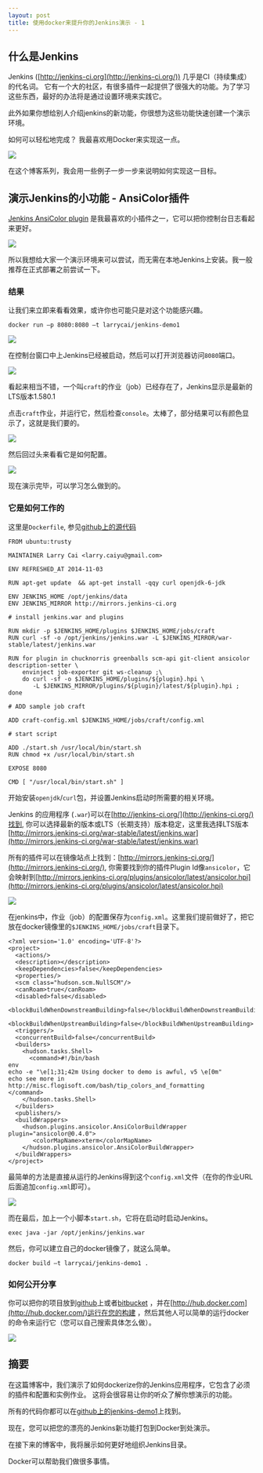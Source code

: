 ```yaml
---
layout: post
title: 使用docker来提升你的Jenkins演示 - 1 
---
```

## 什么是Jenkins

Jenkins ([http://jenkins-ci.org](http://jenkins-ci.org/)) 几乎是CI（持续集成）的代名词。 它有一个大的社区，有很多插件一起提供了很强大的功能。为了学习这些东西，最好的办法将是通过设置环境来实践它。

此外如果你想给别人介绍jenkins的新功能，你很想为这些功能快速创建一个演示环境。

如何可以轻松地完成？ 我最喜欢用Docker来实现这一点。

![](http://larrycaiyu.com/images/jenkins-demo1-1.png)

在这个博客系列，我会用一些例子一步一步来说明如何实现这一目标。

## 演示Jenkins的小功能 - AnsiColor插件

[Jenkins AnsiColor plugin](https://wiki.jenkins-ci.org/display/JENKINS/AnsiColor+Plugin) 是我最喜欢的小插件之一，它可以把你控制台日志看起来更好。

![](http://larrycaiyu.com/images/jenkins-demo1-2.png)

所以我想给大家一个演示环境来可以尝试，而无需在本地Jenkins上安装。我一般推荐在正式部署之前尝试一下。

### 结果

让我们来立即来看看效果，或许你也可能只是对这个功能感兴趣。

    docker run –p 8080:8080 –t larrycai/jenkins-demo1

![](http://larrycaiyu.com/images/jenkins-demo1-3.png)

在控制台窗口中上Jenkins已经被启动，然后可以打开浏览器访问`8080`端口。

![](http://larrycaiyu.com/images/jenkins-demo1-4.png)

看起来相当不错，一个叫`craft`的作业（job）已经存在了，Jenkins显示是最新的LTS版本1.580.1

点击`craft`作业，并运行它，然后检查`console`。太棒了，部分结果可以有颜色显示了，这就是我们要的。

![](http://larrycaiyu.com/images/jenkins-demo1-5.png)

然后回过头来看看它是如何配置。

![](http://larrycaiyu.com/images/jenkins-demo1-6.png)

现在演示完毕，可以学习怎么做到的。

### 它是如何工作的

这里是`Dockerfile`, 参见[github上的源代码](https://github.com/larrycai/docker-images/blob/master/jenkins-demo1/Dockerfile)

	FROM ubuntu:trusty
	
	MAINTAINER Larry Cai <larry.caiyu@gmail.com>
	
	ENV REFRESHED_AT 2014-11-03
	
	RUN apt-get update  && apt-get install -qqy curl openjdk-6-jdk
	
	ENV JENKINS_HOME /opt/jenkins/data
	ENV JENKINS_MIRROR http://mirrors.jenkins-ci.org
	
	# install jenkins.war and plugins
	
	RUN mkdir -p $JENKINS_HOME/plugins $JENKINS_HOME/jobs/craft
	RUN curl -sf -o /opt/jenkins/jenkins.war -L $JENKINS_MIRROR/war-stable/latest/jenkins.war
	
	RUN for plugin in chucknorris greenballs scm-api git-client ansicolor description-setter \
	    envinject job-exporter git ws-cleanup ;\
	    do curl -sf -o $JENKINS_HOME/plugins/${plugin}.hpi \
	       -L $JENKINS_MIRROR/plugins/${plugin}/latest/${plugin}.hpi ; done
	
	# ADD sample job craft
	
	ADD craft-config.xml $JENKINS_HOME/jobs/craft/config.xml
	
	# start script
	
	ADD ./start.sh /usr/local/bin/start.sh
	RUN chmod +x /usr/local/bin/start.sh
	
	EXPOSE 8080
	
	CMD [ "/usr/local/bin/start.sh" ]

开始安装`openjdk`/`curl`包，并设置Jenkins启动时所需要的相关环境。

Jenkins 的应用程序 (`.war`)可以在[http://jenkins-ci.org/](http://jenkins-ci.org/)找到, 你可以选择最新的版本或LTS（长期支持）版本稳定，这里我选择LTS版本[http://mirrors.jenkins-ci.org/war-stable/latest/jenkins.war](http://mirrors.jenkins-ci.org/war-stable/latest/jenkins.war)

所有的插件可以在镜像站点上找到：[http://mirrors.jenkins-ci.org/](http://mirrors.jenkins-ci.org/), 你需要找到你的插件Plugin Id像`ansicolor`，它会映射到[http://mirrors.jenkins-ci.org/plugins/ansicolor/latest/ansicolor.hpi](http://mirrors.jenkins-ci.org/plugins/ansicolor/latest/ansicolor.hpi)

![](http://larrycaiyu.com/images/jenkins-demo1-7.png)

在jenkins中，作业（job）的配置保存为`config.xml`。这里我们提前做好了，把它放在docker镜像里的`$JENKINS_HOME/jobs/craft`目录下。

	<?xml version='1.0' encoding='UTF-8'?>
	<project>
	  <actions/>
	  <description></description>
	  <keepDependencies>false</keepDependencies>
	  <properties/>
	  <scm class="hudson.scm.NullSCM"/>
	  <canRoam>true</canRoam>
	  <disabled>false</disabled>
	  <blockBuildWhenDownstreamBuilding>false</blockBuildWhenDownstreamBuilding>
	  <blockBuildWhenUpstreamBuilding>false</blockBuildWhenUpstreamBuilding>
	  <triggers/>
	  <concurrentBuild>false</concurrentBuild>
	  <builders>
	    <hudson.tasks.Shell>
	      <command>#!/bin/bash
	env
	echo -e "\e[1;31;42m Using docker to demo is awful, v5 \e[0m"
	echo see more in http://misc.flogisoft.com/bash/tip_colors_and_formatting
	</command>
	    </hudson.tasks.Shell>
	  </builders>
	  <publishers/>
	  <buildWrappers>
	    <hudson.plugins.ansicolor.AnsiColorBuildWrapper plugin="ansicolor@0.4.0">
	       <colorMapName>xterm</colorMapName>
	    </hudson.plugins.ansicolor.AnsiColorBuildWrapper>
	  </buildWrappers>
	</project>

最简单的方法是直接从运行的Jenkins得到这个`config.xml`文件（在你的作业URL后面追加`config.xml`即可）。 

![](http://larrycaiyu.com/images/jenkins-demo1-8.png)

而在最后，加上一个小脚本`start.sh`，它将在启动时启动Jenkins。

    exec java -jar /opt/jenkins/jenkins.war

然后，你可以建立自己的docker镜像了，就这么简单。

    docker build –t larrycai/jenkins-demo1 .

### 如何公开分享

你可以把你的项目放到[github](http://github.com)上或者[bitbucket](http://bitbucket.com) ，并在[http://hub.docker.com](http://hub.docker.com/)运行在您的构建 ，然后其他人可以简单的运行docker的命令来运行它（您可以自己搜索具体怎么做）。

![](http://larrycaiyu.com/images/jenkins-demo1-9.png)

## 摘要

在这篇博客中，我们演示了如何dockerize你的Jenkins应用程序，它包含了必须的插件和配置和实例作业。 这将会很容易让你的听众了解你想演示的功能。

所有的代码你都可以在[github上的jenkins-demo1](https://github.com/larrycai/docker-images/tree/master/jenkins-demo1)上找到。

现在，您可以把您的漂亮的Jenkins新功能打包到Docker到处演示。

在接下来的博客中，我将展示如何更好地组织Jenkins目录。

Docker可以帮助我们做很多事情。
